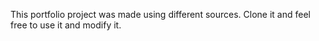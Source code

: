 This portfolio project was made using different sources. Clone it and feel free to use it and modify it.